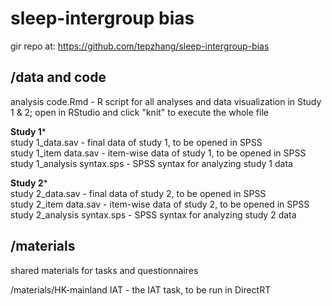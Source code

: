 # sleep-intergroup bias

gir repo at: https://github.com/tepzhang/sleep-intergroup-bias
## /data and code

analysis code.Rmd - R script for all analyses and data visualization in Study 1 & 2; 
			open in RStudio and click "knit" to execute the whole file

****************Study 1*****************  
study 1_data.sav - final data of study 1, to be opened in SPSS  
study 1_item data.sav - item-wise data of study 1, to be opened in SPSS  
study 1_analysis syntax.sps - SPSS syntax for analyzing study 1 data  


****************Study 2*****************  
study 2_data.sav - final data of study 2, to be opened in SPSS  
study 2_item data.sav - item-wise data of study 2, to be opened in SPSS  
study 2_analysis syntax.sps - SPSS syntax for analyzing study 2 data


## /materials

shared materials for tasks and questionnaires

/materials/HK-mainland IAT - the IAT task, to be run in DirectRT